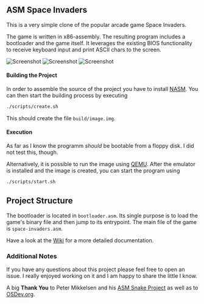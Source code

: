 ## ASM Space Invaders

This is a very simple clone of the popular arcade game Space Invaders.

The game is written in x86-assembly. The resulting program includes a bootloader and the game itself.
It leverages the existing BIOS functionality to receive keyboard input and print ASCII chars to the screen.

![Screenshot](https://cloud.githubusercontent.com/assets/9663231/22428356/03a23148-e707-11e6-9909-6ec9db57325a.png)
![Screenshot](https://cloud.githubusercontent.com/assets/9663231/22428754/85eb2488-e708-11e6-8377-adb2d4827a90.png)
![Screenshot](https://cloud.githubusercontent.com/assets/9663231/22428350/0041ae16-e707-11e6-9845-aa35266ca5c3.png)

#### Building the Project
In order to assemble the source of the project you have to install [NASM](http://www.nasm.us/).
You can then start the building process by executing

```bash
./scripts/create.sh
```

This should create the file `build/image.img`.

#### Execution
As far as I know the programm *should* be bootable from a floppy disk. I did not test this, though.

Alternatively, it is possible to run the image using [QEMU](http://wiki.qemu.org/Main_Page).
After the emulator is installed and the image is created, you can start the program using

```bash
./scripts/start.sh
```

## Project Structure
The bootloader is located in `bootloader.asm`. Its single purpose is to load the game's binary file
and then jump to its entrypoint. The main file of the game is `space-invaders.asm`.

Have a look at the [Wiki](https://github.com/flxbe/asm-space-invaders/wiki) for a more detailed documentation.

### Additional Notes

If you have any questions about this project please feel free to open an issue.
I really enjoyed working on it and I am happy to share the little I know.

A big **Thank You** to Peter Mikkelsen and his [ASM Snake Project](https://gitlab.com/pmikkelsen/asm_snake) as well as to 
[OSDev.org](http://wiki.osdev.org/Main_Page).
